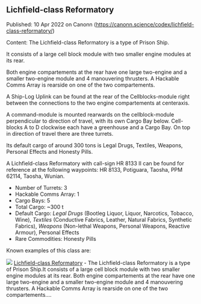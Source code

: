 ## Lichfield-class Reformatory

Published: 10 Apr 2022 on Canonn (https://canonn.science/codex/lichfield-class-reformatory/)

Content: The Lichfield-class Reformatory is a type of Prison Ship.

It consists of a large cell block module with two smaller engine modules at its rear.

Both engine compartements at the rear have one large two-engine and a smaller two-engine module and 4 manouvering thrusters. A Hackable Comms Array is rearside on one of the two compartements.

A Ship-Log Uplink can be found at the rear of the Cellblocks-module right between the connections to the two engine compartements at centeraxis.

A command-module is mounted rearwards on the cellblock-module perpendicular to direction of travel, with its own Cargo Bay below. Cell-blocks A to D clockwise each have a greenhouse and a Cargo Bay. On top in direction of travel there are three turrets.

Its default cargo of around 300 tons is Legal Drugs, Textiles, Weapons, Personal Effects and Honesty Pills. 

A Lichfield-class Reformatory with call-sign HR 8133 II can be found for reference at the following waypoints: HR 8133, Potiguara, Taosha, PPM 62114, Taosha, Wunian.

- Number of Turrets: 3
- Hackable Comms Array: 1
- Cargo Bays: 5
- Total Cargo: ~300 t
- Default Cargo: *Legal Drugs* (Bootleg Liquor, Liquor, Narcotics, Tobacco, Wine), *Textiles* (Conductive Fabrics, Leather, Natural Fabrics, Synthetic Fabrics), *Weapons* (Non-lethal Weapons, Personal Weapons, Reactive Armour), Personal Effects
- Rare Commodities: Honesty Pills

Known examples of this class are:

[![](https://canonn.science/wp-content/uploads/2022/04/Lichfield_class_Reformatory-150x150.png)](https://canonn.science/codex/lichfield-class-reformatory/) [Lichfield-class Reformatory](https://canonn.science/codex/lichfield-class-reformatory/) - The Lichfield-class Reformatory is a type of Prison Ship.It consists of a large cell block module with two smaller engine modules at its rear. Both engine compartements at the rear have one large two-engine and a smaller two-engine module and 4 manouvering thrusters. A Hackable Comms Array is rearside on one of the two compartements....